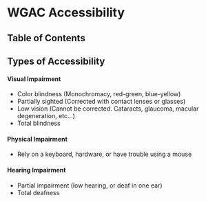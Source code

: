 # WGAC Accessibility

## Table of Contents

## Types of Accessibility

#### Visual Impairment
- Color blindness (Monochromacy, red-green, blue-yellow)
- Partially sighted (Corrected with contact lenses or glasses)
- Low vision (Cannot be corrected. Cataracts, glaucoma, macular degeneration, etc…)
- Total blindness

#### Physical Impairment
- Rely on a keyboard, hardware, or have trouble using a mouse

#### Hearing Impairment
- Partial impairment (low hearing, or deaf in one ear)
- Total deafness
